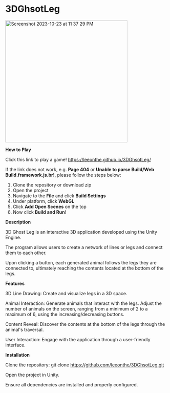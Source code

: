 # 3DGhsotLeg
<img width="381" alt="Screenshot 2023-10-23 at 11 37 29 PM" src="https://github.com/leeonthe/3DGhsotLeg/assets/86170304/2b69a64d-1086-484d-a540-08fde51bd6df">

**How to Play**

Click this link to play a game! https://leeonthe.github.io/3DGhsotLeg/

If the link does not work, e.g. **Page 404** or **Unable to parse Build/Web Build.framework.js.br!**, please follow the steps below:

1. Clone the repository or download zip
2. Open the project
3. Navigate to the **File** and click **Build Settings**
4. Under platform, click **WebGL**
5. Click **Add Open Scenes** on the top
6. Now click **Build and Run**!

**Description**

3D Ghost Leg is an interactive 3D application developed using the Unity Engine. 

The program allows users to create a network of lines or legs and connect them to each other.

Upon clicking a button, each generated animal follows the legs they are connected to, ultimately reaching the contents located at the bottom of the legs.

**Features**

3D Line Drawing: Create and visualize legs in a 3D space.

Animal Interaction: Generate animals that interact with the legs. Adjust the number of animals on the screen, ranging from a minimum of 2 to a maximum of 6, using the increasing/decreasing buttons.

Content Reveal: Discover the contents at the bottom of the legs through the animal's traversal. 

User Interaction: Engage with the application through a user-friendly interface.

**Installation**

Clone the repository: git clone https://github.com/leeonthe/3DGhsotLeg.git


Open the project in Unity.


Ensure all dependencies are installed and properly configured.

